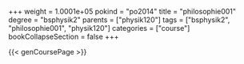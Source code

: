 +++
weight = 1.0001e+05
pokind = "po2014"
title = "philosophie001"
degree = "bsphysik2"
parents = ["physik120"]
tags = ["bsphysik2", "philosophie001", "physik120"]
categories = ["course"]
bookCollapseSection = false
+++

{{< genCoursePage >}}

